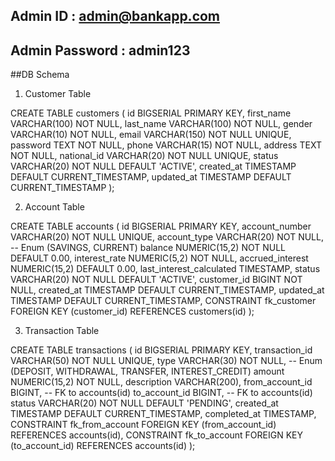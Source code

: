 ## Admin ID : admin@bankapp.com
## Admin Password : admin123

##DB Schema 

1. Customer Table

CREATE TABLE customers (
    id BIGSERIAL PRIMARY KEY,
    first_name VARCHAR(100) NOT NULL,
    last_name VARCHAR(100) NOT NULL,
    gender VARCHAR(10) NOT NULL,
    email VARCHAR(150) NOT NULL UNIQUE,
    password TEXT NOT NULL,
    phone VARCHAR(15) NOT NULL,
    address TEXT NOT NULL,
    national_id VARCHAR(20) NOT NULL UNIQUE,
    status VARCHAR(20) NOT NULL DEFAULT 'ACTIVE', 
    created_at TIMESTAMP DEFAULT CURRENT_TIMESTAMP,
    updated_at TIMESTAMP DEFAULT CURRENT_TIMESTAMP
);

2. Account Table

CREATE TABLE accounts (
    id BIGSERIAL PRIMARY KEY,
    account_number VARCHAR(20) NOT NULL UNIQUE,
    account_type VARCHAR(20) NOT NULL, -- Enum (SAVINGS, CURRENT)
    balance NUMERIC(15,2) NOT NULL DEFAULT 0.00,
    interest_rate NUMERIC(5,2) NOT NULL,
    accrued_interest NUMERIC(15,2) DEFAULT 0.00,
    last_interest_calculated TIMESTAMP,
    status VARCHAR(20) NOT NULL DEFAULT 'ACTIVE', 
    customer_id BIGINT NOT NULL, 
    created_at TIMESTAMP DEFAULT CURRENT_TIMESTAMP,
    updated_at TIMESTAMP DEFAULT CURRENT_TIMESTAMP,
    CONSTRAINT fk_customer FOREIGN KEY (customer_id) REFERENCES customers(id)
);

3. Transaction Table

CREATE TABLE transactions (
    id BIGSERIAL PRIMARY KEY,
    transaction_id VARCHAR(50) NOT NULL UNIQUE,
    type VARCHAR(30) NOT NULL, -- Enum (DEPOSIT, WITHDRAWAL, TRANSFER, INTEREST_CREDIT)
    amount NUMERIC(15,2) NOT NULL,
    description VARCHAR(200),
    from_account_id BIGINT, -- FK to accounts(id)
    to_account_id BIGINT,   -- FK to accounts(id)
    status VARCHAR(20) NOT NULL DEFAULT 'PENDING',
    created_at TIMESTAMP DEFAULT CURRENT_TIMESTAMP,
    completed_at TIMESTAMP,
    CONSTRAINT fk_from_account FOREIGN KEY (from_account_id) REFERENCES accounts(id),
    CONSTRAINT fk_to_account FOREIGN KEY (to_account_id) REFERENCES accounts(id)
);


